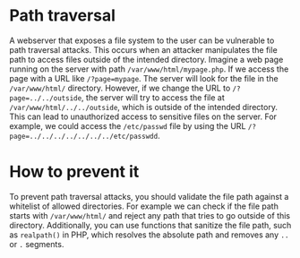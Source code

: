 # Path traversal

A webserver that exposes a file system to the user can be vulnerable to path traversal attacks. This occurs when an attacker manipulates the file path to access files outside of the intended directory. Imagine a web page running on the server with path `/var/www/html/mypage.php`. If we access the page with a URL like `/?page=mypage`. The server will look for the file in the `/var/www/html/` directory. However, if we change the URL to `/?page=../../outside`, the server will try to access the file at `/var/www/html/../../outside`, which is outside of the intended directory. This can lead to unauthorized access to sensitive files on the server. For example, we could access the `/etc/passwd` file by using the URL `/?page=../../../../../../../etc/passwdd`.

# How to prevent it
To prevent path traversal attacks, you should validate the file path against a whitelist of allowed directories. For example we can check if the file path starts with `/var/www/html/` and reject any path that tries to go outside of this directory. Additionally, you can use functions that sanitize the file path, such as `realpath()` in PHP, which resolves the absolute path and removes any `..` or `.` segments.